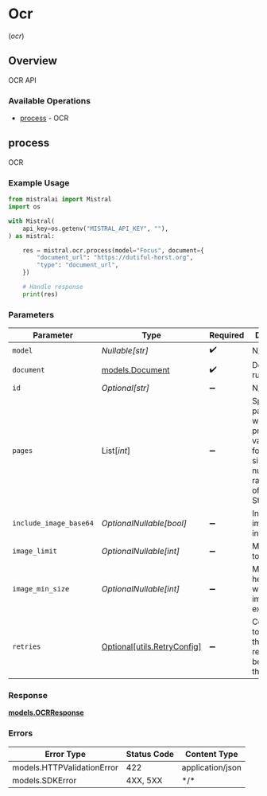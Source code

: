 # Ocr
(*ocr*)

## Overview

OCR API

### Available Operations

* [process](#process) - OCR

## process

OCR

### Example Usage

```python
from mistralai import Mistral
import os

with Mistral(
    api_key=os.getenv("MISTRAL_API_KEY", ""),
) as mistral:

    res = mistral.ocr.process(model="Focus", document={
        "document_url": "https://dutiful-horst.org",
        "type": "document_url",
    })

    # Handle response
    print(res)

```

### Parameters

| Parameter                                                                                                     | Type                                                                                                          | Required                                                                                                      | Description                                                                                                   |
| ------------------------------------------------------------------------------------------------------------- | ------------------------------------------------------------------------------------------------------------- | ------------------------------------------------------------------------------------------------------------- | ------------------------------------------------------------------------------------------------------------- |
| `model`                                                                                                       | *Nullable[str]*                                                                                               | :heavy_check_mark:                                                                                            | N/A                                                                                                           |
| `document`                                                                                                    | [models.Document](../../models/document.md)                                                                   | :heavy_check_mark:                                                                                            | Document to run OCR on                                                                                        |
| `id`                                                                                                          | *Optional[str]*                                                                                               | :heavy_minus_sign:                                                                                            | N/A                                                                                                           |
| `pages`                                                                                                       | List[*int*]                                                                                                   | :heavy_minus_sign:                                                                                            | Specific pages user wants to process in various formats: single number, range, or list of both. Starts from 0 |
| `include_image_base64`                                                                                        | *OptionalNullable[bool]*                                                                                      | :heavy_minus_sign:                                                                                            | Include image URLs in response                                                                                |
| `image_limit`                                                                                                 | *OptionalNullable[int]*                                                                                       | :heavy_minus_sign:                                                                                            | Max images to extract                                                                                         |
| `image_min_size`                                                                                              | *OptionalNullable[int]*                                                                                       | :heavy_minus_sign:                                                                                            | Minimum height and width of image to extract                                                                  |
| `retries`                                                                                                     | [Optional[utils.RetryConfig]](../../models/utils/retryconfig.md)                                              | :heavy_minus_sign:                                                                                            | Configuration to override the default retry behavior of the client.                                           |

### Response

**[models.OCRResponse](../../models/ocrresponse.md)**

### Errors

| Error Type                 | Status Code                | Content Type               |
| -------------------------- | -------------------------- | -------------------------- |
| models.HTTPValidationError | 422                        | application/json           |
| models.SDKError            | 4XX, 5XX                   | \*/\*                      |